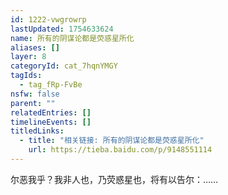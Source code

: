 ```yaml
---
id: 1222-vwgrowrp
lastUpdated: 1754633624
name: 所有的阴谋论都是荧惑星所化
aliases: []
layer: 8
categoryId: cat_7hqnYMGY
tagIds:
  - tag_fRp-FvBe
nsfw: false
parent: ""
relatedEntries: []
timelineEvents: []
titledLinks:
  - title: "相关链接: 所有的阴谋论都是荧惑星所化"
    url: https://tieba.baidu.com/p/9148551114
---
```


尔恶我乎？我非人也，乃荧惑星也，将有以告尔：……